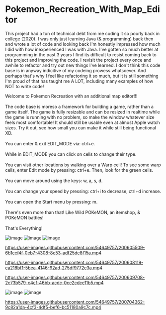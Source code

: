 # Pokemon_Recreation_With_Map_Editor

This project had a ton of technical debt from me coding it so poorly back in college (2020). I was only just learning Java (& programming) back then and wrote a lot of code and looking back I'm honestly impressed how much I did with how inexperienced I was with Java. I've gotten so much better at programming in the past 3 years I find its difficult to resist coming back to this project and improving the code.
I revisit the project every once and awhile to refactor and try out new things I've learned.
I don't think this code base is in anyway indicitive of my codeing prowess whatsoever. And perhaps that's why I feel like refactoring it so much, but it is still something I'm proud of that has taught me A LOT, including many examples of how NOT to write code!

Welcome to Pokemon Recreation with an additional map editor!!!
<br>
<br>
The code base is moreso a framework for building a game, rather than a game itself.
The game is fully resizable and can be resized in realtime while the game is running with no problem, so make the window whatever size feels most comfortable! It should still be usable even at almost Apple watch sizes. Try it out, see how small you can make it while still being functional XD.
<br>
<br>
You can enter & exit EDIT_MODE via: ctrl+e.
<br>
<br>
While in EDIT_MODE you can click on cells to change their type.
<br>
<br>
You can visit other locations by walking over a Warp cell! To see some warp cells, enter Edit mode by pressing: ctrl+e. Then, look for the green cells.
<br>
<br>
You can move around using the keys: w, a, s, d.
<br>
<br>
You can change your speed by pressing: ctrl+i to decrease, ctrl+d increase.
<br>
<br>
You can open the Start menu by pressing: m.
<br>
<br>
There's even more than that! Like Wild POKeMON, an itemshop, & POKeMON battles!
<br>
<br>
That's Everything!


![image](https://user-images.githubusercontent.com/54649757/200594897-8163b799-c558-4551-94d9-849c60d589e4.png)
![image](https://user-images.githubusercontent.com/54649757/200595088-e70b1191-7e89-4618-ae5e-9ad8a84ba8c5.png)
![image](https://user-images.githubusercontent.com/54649757/200595200-725fb1fb-b3a0-4f01-89c0-d9b404a119f2.png)

https://user-images.githubusercontent.com/54649757/200605509-6b1ccf4f-0eb7-4308-8e53-adf25de8f15a.mp4

https://user-images.githubusercontent.com/54649757/200608119-ca218bf1-5bea-4146-92ad-275df9772e3a.mp4

https://user-images.githubusercontent.com/54649757/200609708-2c73b579-c4cf-46bb-acdc-0ce2cdce11b5.mp4

![image](https://user-images.githubusercontent.com/54649757/200701330-e83ad01c-8a8c-4af7-934e-0df7dcb462d3.png)
![image](https://user-images.githubusercontent.com/54649757/200702239-e4ded622-c1aa-475f-aec8-4a406f948fb8.png)

https://user-images.githubusercontent.com/54649757/200704362-9c82a1da-4cf3-4df5-bef6-bc51180a9c7c.mp4
